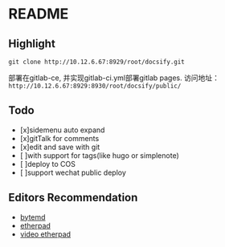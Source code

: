 # README

## Highlight
`git clone http://10.12.6.67:8929/root/docsify.git`

部署在gitlab-ce, 并实现gitlab-ci.yml部署gitlab pages. 访问地址：`http://10.12.6.67:8929:8930/root/docsify/public/`

## Todo
- [x]sidemenu auto expand
- [x]gitTalk for comments
- [x]edit and save with git
- [ ]with support for tags(like hugo or simplenote)
- [ ]deploy to COS
- [ ]support wechat public deploy

## Editors Recommendation
- [bytemd](https://github.com/bytedance/bytemd)
- [etherpad](https://github.com/ether/etherpad-lite)
- [video etherpad](https://video.etherpad.com/)

